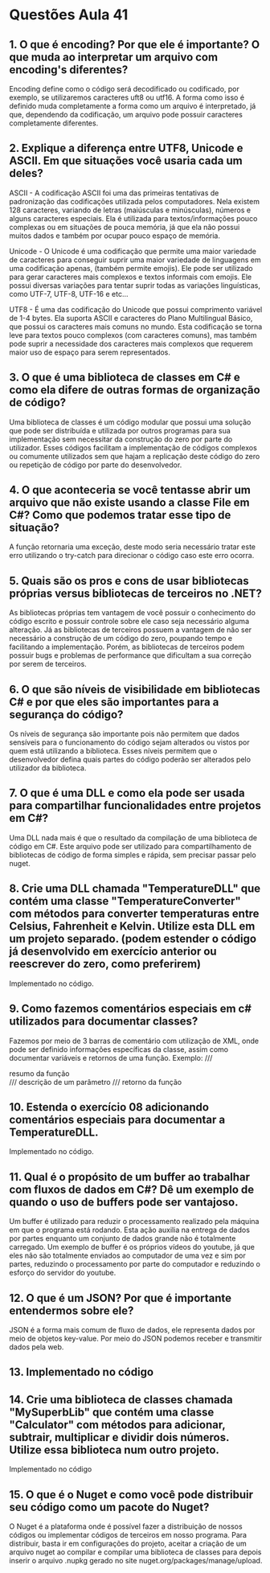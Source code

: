 # Questões Aula 41

## 1. O que é encoding? Por que ele é importante? O que muda ao interpretar um arquivo com encoding's diferentes?

Encoding define como o código será decodificado ou codificado, por exemplo, se utilizaremos caracteres uft8 ou utf16. A forma como isso é definido muda completamente a forma como um arquivo é interpretado, já que, dependendo da codificação, um arquivo pode possuir caracteres completamente diferentes.

## 2. Explique a diferença entre UTF8, Unicode e ASCII. Em que situações você usaria cada um deles?

ASCII - A codificação ASCII foi uma das primeiras tentativas de padronização das codificações utilizada pelos computadores. Nela existem 128 caracteres, variando de letras (maiúsculas e minúsculas), números e alguns caracteres especiais.
Ela é utilizada para textos/informações pouco complexas ou em situações de pouca memória, já que ela não possui muitos dados e também por ocupar pouco espaço de memória.

Unicode - O Unicode é uma codificação que permite uma maior variedade de caracteres para conseguir suprir uma maior variedade de linguagens em uma codificação apenas, (também permite emojis). Ele pode ser utilizado para gerar caracteres mais complexos e textos informais com emojis. Ele possui diversas variações para tentar suprir todas as variações linguísticas, como UTF-7, UTF-8, UTF-16 e etc...

UTF8 - É uma das codificação do Unicode que possui comprimento variável de 1-4 bytes. Ela suporta ASCII e caracteres do Plano Multilingual Básico, que possui os caracteres mais comuns no mundo. Esta codificação se torna leve para textos pouco complexos (com caracteres comuns), mas também pode suprir a necessidade dos caracteres mais complexos que requerem maior uso de espaço para serem representados.

## 3. O que é uma biblioteca de classes em C# e como ela difere de outras formas de organização de código?

Uma biblioteca de classes é um código modular que possui uma solução que pode ser distribuída e utilizada por outros programas para sua implementação sem necessitar da construção do zero por parte do utilizador. Esses códigos facilitam a implementação de códigos complexos ou comumente utilizados sem que hajam a replicação deste código do zero ou repetição de código por parte do desenvolvedor.

## 4. O que aconteceria se você tentasse abrir um arquivo que não existe usando a classe File em C#? Como que podemos tratar esse tipo de situação?

A função retornaria uma exceção, deste modo seria necessário tratar este erro utilizando o try-catch para direcionar o código caso este erro ocorra.

## 5. Quais são os pros e cons de usar bibliotecas próprias versus bibliotecas de terceiros no .NET?

As bibliotecas próprias tem vantagem de você possuir o conhecimento do código escrito e possuir controle sobre ele caso seja necessário alguma alteração. 
Já as bibliotecas de terceiros possuem a vantagem de não ser necessário a construção de um código do zero, poupando tempo e facilitando a implementação. Porém, as bibliotecas de terceiros podem possuir bugs e problemas de performance que dificultam a sua correção por serem de terceiros. 

## 6. O que são níveis de visibilidade em bibliotecas C# e por que eles são importantes para a segurança do código?

Os níveis de segurança são importante pois não permitem que dados sensíveis para o funcionamento do código sejam alterados ou vistos por quem está utilizando a biblioteca. Esses níveis permitem que o desenvolvedor defina quais partes do código poderão ser alterados pelo utilizador da biblioteca.

## 7. O que é uma DLL e como ela pode ser usada para compartilhar funcionalidades entre projetos em C#?

Uma DLL nada mais é que o resultado da compilação de uma biblioteca de código em C#. Este arquivo pode ser utilizado para compartilhamento de bibliotecas de código de forma simples e rápida, sem precisar passar pelo nuget.

## 8. Crie uma DLL chamada "TemperatureDLL" que contém uma classe "TemperatureConverter" com métodos para converter temperaturas entre Celsius, Fahrenheit e Kelvin. Utilize esta DLL em um projeto separado. (podem estender o código já desenvolvido em exercício anterior ou reescrever do zero, como preferirem)

Implementado no código.

## 9. Como fazemos comentários especiais em c# utilizados para documentar classes?

Fazemos por meio de 3 barras de comentário com utilização de XML, onde pode ser definido informações específicas da classe, assim como documentar variáveis e retornos de uma função.
Exemplo: 
/// <summary>resumo da função</summary>
/// <param name="<var>"> descrição de um parâmetro</param>
/// <returns>retorno da função</returns>


## 10. Estenda o exercício 08 adicionando comentários especiais para documentar a TemperatureDLL.

Implementado no código.

## 11. Qual é o propósito de um buffer ao trabalhar com fluxos de dados em C#? Dê um exemplo de quando o uso de buffers pode ser vantajoso.

Um buffer é utilizado para reduzir o processamento realizado pela máquina em que o programa está rodando. Esta ação auxilia na entrega de dados por partes enquanto um conjunto de dados grande não é totalmente carregado. Um exemplo de buffer é os próprios vídeos do youtube, já que eles não são totalmente enviados ao computador de uma vez e sim por partes, reduzindo o processamento por parte do computador e reduzindo o esforço do servidor do youtube. 

## 12. O que é um JSON? Por que é importante entendermos sobre ele?

JSON é a forma mais comum de fluxo de dados, ele representa dados por meio de objetos key-value. Por meio do JSON podemos receber e transmitir dados pela web.

## 13. Implementado no código

## 14. Crie uma biblioteca de classes chamada "MySuperbLib" que contém uma classe "Calculator" com métodos para adicionar, subtrair, multiplicar e dividir dois números. Utilize essa biblioteca num outro projeto.

Implementado no código

## 15. O que é o Nuget e como você pode distribuir seu código como um pacote do Nuget?

O Nuget é a plataforma onde é possível fazer a distribuição de nossos códigos ou implementar códigos de terceiros em nosso programa.
Para distribuir, basta ir em configurações do projeto, aceitar a criação de um arquivo nuget ao compilar e compilar uma biblioteca de classes para depois inserir o arquivo .nupkg gerado no site nuget.org/packages/manage/upload.















